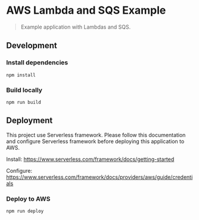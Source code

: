 # AWS Lambda and SQS Example

> Example application with Lambdas and SQS.

## Development

### Install dependencies

```
npm install
```

### Build locally

```
npm run build
```

## Deployment

This project use Serverless framework. Please follow this documentation and configure Serverless framework before deploying this application to AWS.


Install: https://www.serverless.com/framework/docs/getting-started

Configure: https://www.serverless.com/framework/docs/providers/aws/guide/credentials

### Deploy to AWS
```
npm run deploy
```

